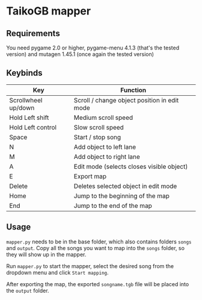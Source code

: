 # TaikoGB mapper

## Requirements
You need pygame 2.0 or higher, pygame-menu 4.1.3 (that's the tested version) and mutagen 1.45.1 (once again the tested version)

## Keybinds
| Key               | Function                                    |
|-------------------|---------------------------------------------|
|Scrollwheel up/down|Scroll / change object position in edit mode |
|Hold Left shift    |Medium scroll speed                          |
|Hold Left control  |Slow scroll speed                            |
|Space              |Start / stop song                            | 
|N                  |Add object to left lane                      |
|M                  |Add object to right lane                     |
|A                  |Edit mode (selects closes visible object)    |
|E                  |Export map                                   |
|Delete             |Deletes selected object in edit mode         |
|Home               |Jump to the beginning of the map             |
|End                |Jump to the end of the map                   |

## Usage
`mapper.py` needs to be in the base folder, which also contains folders `songs` and `output`.
Copy all the songs you want to map into the `songs` folder, so they will show up in the mapper.

Run `mapper.py` to start the mapper, select the desired song from the dropdown menu and click `Start mapping`.

After exporting the map, the exported `songname.tgb` file will be placed into the `output` folder.